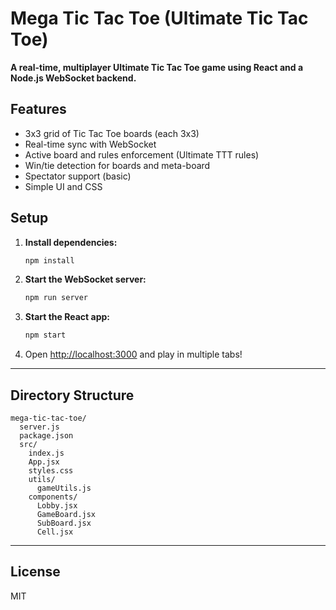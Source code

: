 # Mega Tic Tac Toe (Ultimate Tic Tac Toe)

**A real-time, multiplayer Ultimate Tic Tac Toe game using React and a Node.js WebSocket backend.**

## Features

- 3x3 grid of Tic Tac Toe boards (each 3x3)
- Real-time sync with WebSocket
- Active board and rules enforcement (Ultimate TTT rules)
- Win/tie detection for boards and meta-board
- Spectator support (basic)
- Simple UI and CSS

## Setup

1. **Install dependencies:**
    ```sh
    npm install
    ```

2. **Start the WebSocket server:**
    ```sh
    npm run server
    ```

3. **Start the React app:**
    ```sh
    npm start
    ```

4. Open [http://localhost:3000](http://localhost:3000) and play in multiple tabs!

---

## Directory Structure

```
mega-tic-tac-toe/
  server.js
  package.json
  src/
    index.js
    App.jsx
    styles.css
    utils/
      gameUtils.js
    components/
      Lobby.jsx
      GameBoard.jsx
      SubBoard.jsx
      Cell.jsx
```

---

## License

MIT